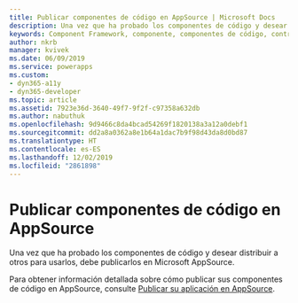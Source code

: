 ```yaml
---
title: Publicar componentes de código en AppSource | Microsoft Docs
description: Una vez que ha probado los componentes de código y desear distribuir a otros para usarlos, debe publicarlos en Microsoft AppSource.
keywords: Component Framework, componente, componentes de código, controles de Power Apps
author: nkrb
manager: kvivek
ms.date: 06/09/2019
ms.service: powerapps
ms.custom:
- dyn365-a11y
- dyn365-developer
ms.topic: article
ms.assetid: 7923e36d-3640-49f7-9f2f-c97358a632db
ms.author: nabuthuk
ms.openlocfilehash: 9d9466c8da4bcad54269f1820138a3a12a0debf1
ms.sourcegitcommit: dd2a8a0362a8e1b64a1dac7b9f98d43da8d0bd87
ms.translationtype: HT
ms.contentlocale: es-ES
ms.lasthandoff: 12/02/2019
ms.locfileid: "2861898"
---
```

# <a name="publish-code-components-on-appsource"></a>Publicar componentes de código en AppSource

Una vez que ha probado los componentes de código y desear distribuir a otros para usarlos, debe publicarlos en Microsoft AppSource.

Para obtener información detallada sobre cómo publicar sus componentes de código en AppSource, consulte [Publicar su aplicación en AppSource](/powerapps/developer/common-data-service/publish-app-appsource).

